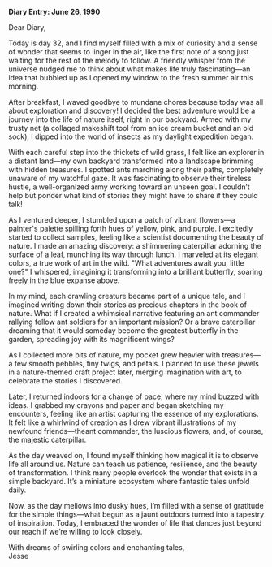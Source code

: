 
**Diary Entry: June 26, 1990**

Dear Diary,

Today is day 32, and I find myself filled with a mix of curiosity and a sense of wonder that seems to linger in the air, like the first note of a song just waiting for the rest of the melody to follow. A friendly whisper from the universe nudged me to think about what makes life truly fascinating—an idea that bubbled up as I opened my window to the fresh summer air this morning.

After breakfast, I waved goodbye to mundane chores because today was all about exploration and discovery! I decided the best adventure would be a journey into the life of nature itself, right in our backyard. Armed with my trusty net (a collaged makeshift tool from an ice cream bucket and an old sock), I dipped into the world of insects as my daylight expedition began. 

With each careful step into the thickets of wild grass, I felt like an explorer in a distant land—my own backyard transformed into a landscape brimming with hidden treasures. I spotted ants marching along their paths, completely unaware of my watchful gaze. It was fascinating to observe their tireless hustle, a well-organized army working toward an unseen goal. I couldn’t help but ponder what kind of stories they might have to share if they could talk!

As I ventured deeper, I stumbled upon a patch of vibrant flowers—a painter's palette spilling forth hues of yellow, pink, and purple. I excitedly started to collect samples, feeling like a scientist documenting the beauty of nature. I made an amazing discovery: a shimmering caterpillar adorning the surface of a leaf, munching its way through lunch. I marveled at its elegant colors, a true work of art in the wild. "What adventures await you, little one?" I whispered, imagining it transforming into a brilliant butterfly, soaring freely in the blue expanse above.

In my mind, each crawling creature became part of a unique tale, and I imagined writing down their stories as precious chapters in the book of nature. What if I created a whimsical narrative featuring an ant commander rallying fellow ant soldiers for an important mission? Or a brave caterpillar dreaming that it would someday become the greatest butterfly in the garden, spreading joy with its magnificent wings? 

As I collected more bits of nature, my pocket grew heavier with treasures—a few smooth pebbles, tiny twigs, and petals. I planned to use these jewels in a nature-themed craft project later, merging imagination with art, to celebrate the stories I discovered.

Later, I returned indoors for a change of pace, where my mind buzzed with ideas. I grabbed my crayons and paper and began sketching my encounters, feeling like an artist capturing the essence of my explorations. It felt like a whirlwind of creation as I drew vibrant illustrations of my newfound friends—theant commander, the luscious flowers, and, of course, the majestic caterpillar.

As the day weaved on, I found myself thinking how magical it is to observe life all around us. Nature can teach us patience, resilience, and the beauty of transformation. I think many people overlook the wonder that exists in a simple backyard. It’s a miniature ecosystem where fantastic tales unfold daily. 

Now, as the day mellows into dusky hues, I’m filled with a sense of gratitude for the simple things—what begun as a jaunt outdoors turned into a tapestry of inspiration. Today, I embraced the wonder of life that dances just beyond our reach if we’re willing to look closely. 

With dreams of swirling colors and enchanting tales,  
Jesse
